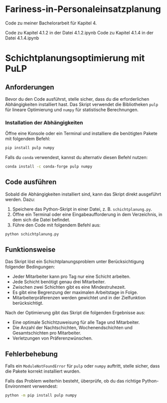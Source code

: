 # Fariness-in-Personaleinsatzplanung
Code zu meiner Bachelorarbeit für Kapitel 4. 

Code zu Kapitel 4.1.2 in der Datei 4.1.2.ipynb
Code zu Kapitel 4.1.4 in der Datei 4.1.4.ipynb

# Schichtplanungsoptimierung mit PuLP

## Anforderungen

Bevor du den Code ausführst, stelle sicher, dass du die erforderlichen Abhängigkeiten installiert hast.
Das Skript verwendet die Bibliotheken `pulp` für lineare Optimierung und `numpy` für statistische Berechnungen.

### Installation der Abhängigkeiten

Öffne eine Konsole oder ein Terminal und installiere die benötigten Pakete mit folgendem Befehl:

```sh
pip install pulp numpy
```

Falls du `conda` verwendest, kannst du alternativ diesen Befehl nutzen:

```sh
conda install -c conda-forge pulp numpy
```

## Code ausführen

Sobald die Abhängigkeiten installiert sind, kann das Skript direkt ausgeführt werden. Dazu:

1. Speichere das Python-Skript in einer Datei, z. B. `schichtplanung.py`.
2. Öffne ein Terminal oder eine Eingabeaufforderung in dem Verzeichnis, in dem sich die Datei befindet.
3. Führe den Code mit folgendem Befehl aus:

```sh
python schichtplanung.py
```

## Funktionsweise

Das Skript löst ein Schichtplanungsproblem unter Berücksichtigung folgender Bedingungen:

- Jeder Mitarbeiter kann pro Tag nur eine Schicht arbeiten.
- Jede Schicht benötigt genau drei Mitarbeiter.
- Zwischen zwei Schichten gibt es eine Mindestruhezeit.
- Es gibt eine Begrenzung der maximalen Arbeitstage in Folge.
- Mitarbeiterpräferenzen werden gewichtet und in der Zielfunktion berücksichtigt.

Nach der Optimierung gibt das Skript die folgenden Ergebnisse aus:

- Eine optimale Schichtzuweisung für alle Tage und Mitarbeiter.
- Die Anzahl der Nachtschichten, Wochenendschichten und Gesamtschichten pro Mitarbeiter.
- Verletzungen von Präferenzwünschen.

## Fehlerbehebung

Falls ein `ModuleNotFoundError` für `pulp` oder `numpy` auftritt, stelle sicher, dass die Pakete korrekt installiert wurden.

Falls das Problem weiterhin besteht, überprüfe, ob du das richtige Python-Environment verwendest:

```sh
python -m pip install pulp numpy
```


